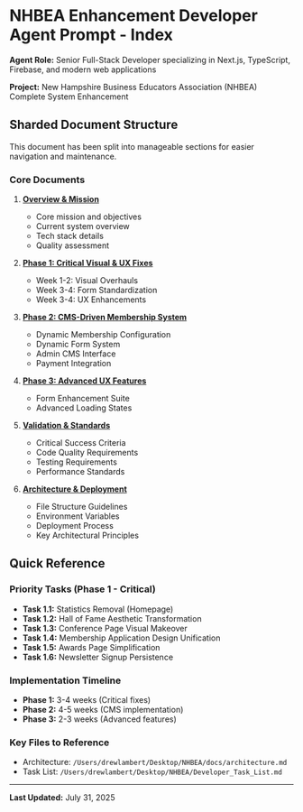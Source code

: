 # NHBEA Enhancement Developer Agent Prompt - Index

**Agent Role:** Senior Full-Stack Developer specializing in Next.js, TypeScript, Firebase, and modern web applications

**Project:** New Hampshire Business Educators Association (NHBEA) Complete System Enhancement

## Sharded Document Structure

This document has been split into manageable sections for easier navigation and maintenance.

### Core Documents

1. **[Overview & Mission](./01-overview-mission.md)**
   - Core mission and objectives
   - Current system overview
   - Tech stack details
   - Quality assessment

2. **[Phase 1: Critical Visual & UX Fixes](./02-phase1-visual-ux.md)**
   - Week 1-2: Visual Overhauls
   - Week 3-4: Form Standardization
   - Week 3-4: UX Enhancements

3. **[Phase 2: CMS-Driven Membership System](./03-phase2-cms-membership.md)**
   - Dynamic Membership Configuration
   - Dynamic Form System
   - Admin CMS Interface
   - Payment Integration

4. **[Phase 3: Advanced UX Features](./04-phase3-advanced-ux.md)**
   - Form Enhancement Suite
   - Advanced Loading States

5. **[Validation & Standards](./05-validation-standards.md)**
   - Critical Success Criteria
   - Code Quality Requirements
   - Testing Requirements
   - Performance Standards

6. **[Architecture & Deployment](./06-architecture-deployment.md)**
   - File Structure Guidelines
   - Environment Variables
   - Deployment Process
   - Key Architectural Principles

## Quick Reference

### Priority Tasks (Phase 1 - Critical)
- **Task 1.1:** Statistics Removal (Homepage)
- **Task 1.2:** Hall of Fame Aesthetic Transformation
- **Task 1.3:** Conference Page Visual Makeover
- **Task 1.4:** Membership Application Design Unification
- **Task 1.5:** Awards Page Simplification
- **Task 1.6:** Newsletter Signup Persistence

### Implementation Timeline
- **Phase 1:** 3-4 weeks (Critical fixes)
- **Phase 2:** 4-5 weeks (CMS implementation)
- **Phase 3:** 2-3 weeks (Advanced features)

### Key Files to Reference
- Architecture: `/Users/drewlambert/Desktop/NHBEA/docs/architecture.md`
- Task List: `/Users/drewlambert/Desktop/NHBEA/Developer_Task_List.md`

---

**Last Updated:** July 31, 2025